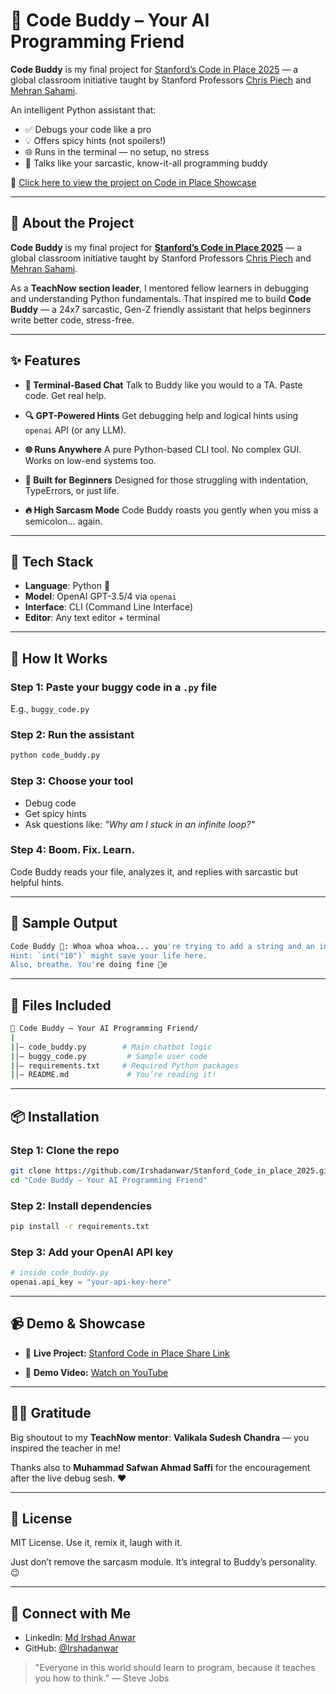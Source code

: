 # 🤖 Code Buddy – Your AI Programming Friend

**Code Buddy** is my final project for [Stanford’s Code in Place 2025](https://codeinplace.stanford.edu/) — a global classroom initiative taught by Stanford Professors [Chris Piech](https://www.linkedin.com/in/chris-piech-44b726a/) and [Mehran Sahami](https://www.linkedin.com/in/mehransahami/).

An intelligent Python assistant that:

* ✅ Debugs your code like a pro
* 💡 Offers spicy hints (not spoilers!)
* 🌐 Runs in the terminal — no setup, no stress
* 🧠 Talks like your sarcastic, know-it-all programming buddy

  
🔗 [Click here to view the project on Code in Place Showcase](https://codeinplace.stanford.edu/cip5/share/SbRxWdbfFj2ftCtdQuGg)

---

## 📌 About the Project

**Code Buddy** is my final project for **[Stanford’s Code in Place 2025](https://codeinplace.stanford.edu/)**
 — a global classroom initiative taught by Stanford Professors [Chris Piech](https://www.linkedin.com/in/chris-piech-44b726a/) and [Mehran Sahami](https://www.linkedin.com/in/mehransahami/).


As a **TeachNow section leader**, I mentored fellow learners in debugging and understanding Python fundamentals. That inspired me to build **Code Buddy** — a 24x7 sarcastic, Gen-Z friendly assistant that helps beginners write better code, stress-free.

---

## ✨ Features

* **💬 Terminal-Based Chat**
  Talk to Buddy like you would to a TA. Paste code. Get real help.

* **🔍 GPT-Powered Hints**
  Get debugging help and logical hints using `openai` API (or any LLM).

* **🌐 Runs Anywhere**
  A pure Python-based CLI tool. No complex GUI. Works on low-end systems too.

* **🧒 Built for Beginners**
  Designed for those struggling with indentation, TypeErrors, or just life.

* **🔥 High Sarcasm Mode**
  Code Buddy roasts you gently when you miss a semicolon... again.

---

## 💪 Tech Stack

* **Language**: Python 🐍
* **Model**: OpenAI GPT-3.5/4 via `openai`
* **Interface**: CLI (Command Line Interface)
* **Editor**: Any text editor + terminal

---

## 🚀 How It Works

### Step 1: Paste your buggy code in a `.py` file

E.g., `buggy_code.py`

### Step 2: Run the assistant

```bash
python code_buddy.py
```

### Step 3: Choose your tool

* Debug code
* Get spicy hints
* Ask questions like: *"Why am I stuck in an infinite loop?"*

### Step 4: Boom. Fix. Learn.

Code Buddy reads your file, analyzes it, and replies with sarcastic but helpful hints.

---

## 🧪 Sample Output

```bash
Code Buddy 🤖: Whoa whoa whoa... you're trying to add a string and an int on line 4.
Hint: `int("10")` might save your life here.
Also, breathe. You're doing fine 🧠e
```

---

## 📁 Files Included

```bash
📁 Code Buddy – Your AI Programming Friend/
|
|│— code_buddy.py        # Main chatbot logic
|│— buggy_code.py         # Sample user code
|│— requirements.txt     # Required Python packages
|│— README.md             # You’re reading it!
```

---

## 📦 Installation

### Step 1: Clone the repo

```bash
git clone https://github.com/Irshadanwar/Stanford_Code_in_place_2025.git
cd "Code Buddy – Your AI Programming Friend"
```

### Step 2: Install dependencies

```bash
pip install -r requirements.txt
```

### Step 3: Add your OpenAI API key

```python
# inside code_buddy.py
openai.api_key = "your-api-key-here"
```

---

## 📹 Demo & Showcase

* 🔗 **Live Project:**
  [Stanford Code in Place Share Link](https://codeinplace.stanford.edu/cip5/share/SbRxWdbfFj2ftCtdQuGg)

* 🎥 **Demo Video:**
  [Watch on YouTube](https://youtu.be/hc1LgU0uvSI)

---

## 👨‍🏫 Gratitude

Big shoutout to my **TeachNow mentor**:
**Valikala Sudesh Chandra** — you inspired the teacher in me!

Thanks also to **Muhammad Safwan Ahmad Saffi** for the encouragement after the live debug sesh. ❤️

---

## 📄 License

MIT License. Use it, remix it, laugh with it.

Just don’t remove the sarcasm module. It’s integral to Buddy’s personality. 😉

---

## 🌟 Connect with Me

* LinkedIn: [Md Irshad Anwar](https://www.linkedin.com/in/md-irshad-anwar-8b88a9232/)
* GitHub: [@Irshadanwar](https://github.com/Irshadanwar)

> "Everyone in this world should learn to program, because it teaches you how to think." — Steve Jobs
